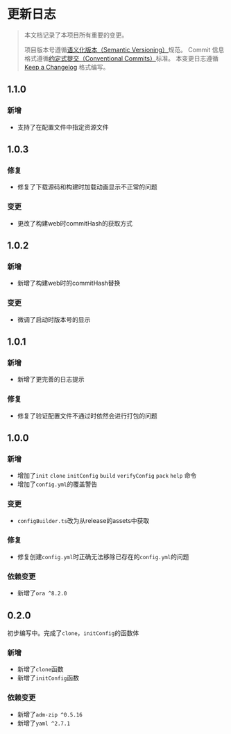 # 更新日志

> 本文档记录了本项目所有重要的变更。
>
> 项目版本号遵循[语义化版本（Semantic Versioning）](http://semver.org/)规范。
> Commit 信息格式遵循[约定式提交（Conventional Commits）](http://conventionalcommits.org)标准。
> 本变更日志遵循 [Keep a Changelog](http://keepachangelog.com/) 格式编写。

## 1.1.0
### 新增
- 支持了在配置文件中指定资源文件

## 1.0.3
<!-- Unreleased -->
### 修复
- 修复了下载源码和构建时加载动画显示不正常的问题
### 变更
- 更改了构建web时commitHash的获取方式
<!--/ Unreleased -->

## 1.0.2
### 新增
- 新增了构建web时的commitHash替换
### 变更
- 微调了启动时版本号的显示

## 1.0.1
### 新增
- 新增了更完善的日志提示
### 修复
- 修复了验证配置文件不通过时依然会进行打包的问题

## 1.0.0
### 新增
- 增加了`init` `clone` `initConfig` `build` `verifyConfig` `pack` `help` 命令
- 增加了`config.yml`的覆盖警告
### 变更
- `configBuilder.ts`改为从release的assets中获取
### 修复
- 修复创建`config.yml`时正确无法移除已存在的`config.yml`的问题
### 依赖变更
- 新增了`ora ^8.2.0`

## 0.2.0
初步编写中。完成了`clone`，`initConfig`的函数体
### 新增
- 新增了`clone`函数
- 新增了`initConfig`函数
### 依赖变更
- 新增了`adm-zip ^0.5.16`
- 新增了`yaml ^2.7.1`